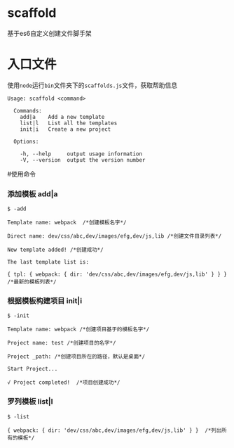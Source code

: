 # scaffold
基于es6自定义创建文件脚手架
# 入口文件
使用`node`运行`bin`文件夹下的`scaffolds.js`文件，获取帮助信息
```
Usage: scaffold <command>

  Commands:
    add|a    Add a new template
    list|l   List all the templates
    init|i   Create a new project

  Options:

    -h, --help     output usage information
    -V, --version  output the version number
```
#使用命令
### 添加模板 add|a
`$ -add`
```
Template name: webpack  /*创建模板名字*/

Direct name: dev/css/abc,dev/images/efg,dev/js,lib /*创建文件目录列表*/

New template added! /*创建成功*/

The last template list is: 

{ tpl: { webpack: { dir: 'dev/css/abc,dev/images/efg,dev/js,lib' } } }  /*最新的模板列表*/
```
### 根据模板构建项目 init|i
`$ -init`
```
Template name: webpack /*创建项目基于的模板名字*/

Project name: test /*创建项目的名字*/

Project _path: /*创建项目所在的路径，默认是桌面*/

Start Project... 

√ Project completed!  /*项目创建成功*/                                         
```
### 罗列模板 list|l
`$ -list`
```
{ webpack: { dir: 'dev/css/abc,dev/images/efg,dev/js,lib' } }  /*列出所有的模板*/                               
```

